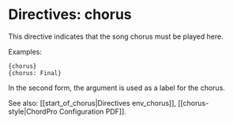 # Directives: chorus

This directive indicates that the song chorus must be played here. 

Examples:

    {chorus}
    {chorus: Final}

In the second form, the argument is used as a label for the chorus. 

See also: [[start_of_chorus|Directives env_chorus]],
	[[chorus-style|ChordPro Configuration PDF]].

